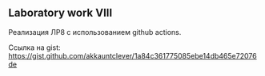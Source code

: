 ## Laboratory work VIII

Реализация ЛР8 с использованием github actions.

Ссылка на gist: https://gist.github.com/akkauntclever/1a84c361775085ebe14db465e72076de
